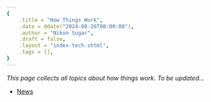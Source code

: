 ```yaml
---
{
    .title = "How Things Work",
    .date = @date("2024-08-26T00:00:00"),
    .author = "Nikon Sugar",
    .draft = false,
    .layout = "index-tech.shtml",
    .tags = [],
}  
--- 
```


*This page collects all topics about how things work. To be updated...*

- [News](/tech/news)

